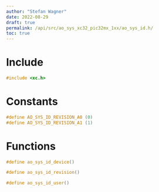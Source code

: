 ```yaml
---
author: "Stefan Wagner"
date: 2022-08-29
draft: true
permalink: /api/src/ao_sys_xc32_pic32mx_1xx/ao_sys_id.h/
toc: true
---
```


# Include

```c
#include <xc.h>
```

# Constants

```c
#define AO_SYS_ID_REVISION_A0 (0)
#define AO_SYS_ID_REVISION_A1 (1)
```

# Functions

```c
#define ao_sys_id_device()
```

```c
#define ao_sys_id_revision()
```

```c
#define ao_sys_id_user()
```
